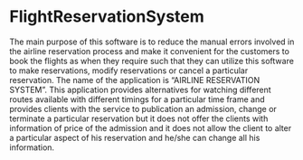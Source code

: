 # FlightReservationSystem
The main purpose of this software is to reduce the manual errors involved in the airline reservation process and make it convenient for the customers to book the flights as when they require such that they can utilize this software to make reservations, modify reservations or cancel a particular reservation. The name of the application is “AIRLINE RESERVATION SYSTEM”. This application provides alternatives for watching different routes available with different timings for a particular time frame and provides clients with the service to publication an admission, change or terminate a particular reservation but it does not offer the clients with information of price of the admission and it does not allow the client to alter a particular aspect of his reservation and he/she can change all his information.
